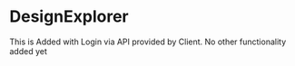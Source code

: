 # DesignExplorer

This is Added with Login via API provided by Client. No other functionality added yet
